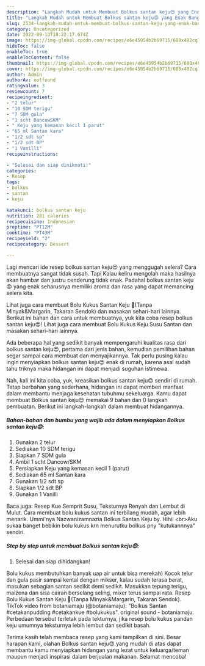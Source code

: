 ```yaml
---
description: "Langkah Mudah untuk Membuat Bolkus santan keju😍 yang Enak Banget, Buat Buka Puasa Enak"
title: "Langkah Mudah untuk Membuat Bolkus santan keju😍 yang Enak Banget, Buat Buka Puasa Enak"
slug: 2534-langkah-mudah-untuk-membuat-bolkus-santan-keju-yang-enak-banget-buat-buka-puasa-enak
category: Uncategorized
date: 2022-09-13T18:22:17.674Z
image: https://img-global.cpcdn.com/recipes/e6e45954b2b69715/680x482cq70/bolkus-santan-keju-foto-resep-utama.jpg
hideToc: false
enableToc: true
enableTocContent: false
thumbnail: https://img-global.cpcdn.com/recipes/e6e45954b2b69715/680x482cq70/bolkus-santan-keju-foto-resep-utama.jpg
cover: https://img-global.cpcdn.com/recipes/e6e45954b2b69715/680x482cq70/bolkus-santan-keju-foto-resep-utama.jpg
author: Admin
authorAv: notfound
ratingvalue: 3
reviewcount: 7
recipeingredient:
- "2 telur"
- "10 SDM terigu"
- "7 SDM gula"
- "1 scht DancowSKM"
- " Keju yang kemasan kecil 1 parut"
- "65 ml Santan kara"
- "1/2 sdt sp"
- "1/2 sdt BP"
- "1 Vanilli"
recipeinstructions:

- "Selesai dan siap dinikmati!"
categories:
- Resep
tags:
- bolkus
- santan
- keju

katakunci: bolkus santan keju 
nutrition: 281 calories
recipecuisine: Indonesian
preptime: "PT12M"
cooktime: "PT43M"
recipeyield: "2"
recipecategory: Dessert

---
```



Lagi mencari ide resep bolkus santan keju😍 yang menggugah selera? Cara membuatnya sangat tidak susah. Tapi Kalau keliru mengolah maka hasilnya akan hambar dan justru cenderung tidak enak. Padahal bolkus santan keju😍 yang enak seharusnya memiliki aroma dan rasa yang dapat memancing selera kita.


Lihat juga cara membuat Bolu Kukus Santan Keju 🧀(Tanpa Minyak&amp;Margarin, Takaran Sendok) dan masakan sehari-hari lainnya. Berikut ini bahan dan cara untuk membuatnya, yuk kita coba resep bolkus santan keju😍! Lihat juga cara membuat Bolu Kukus Keju Susu Santan dan masakan sehari-hari lainnya.

Ada beberapa hal yang sedikit banyak mempengaruhi kualitas rasa dari bolkus santan keju😍, pertama dari jenis bahan, kemudian pemilihan bahan segar sampai cara membuat dan menyajikannya. Tak perlu pusing kalau ingin menyiapkan bolkus santan keju😍 enak di rumah, karena asal sudah tahu triknya maka hidangan ini dapat menjadi suguhan istimewa.


Nah, kali ini kita coba, yuk, kreasikan bolkus santan keju😍 sendiri di rumah. Tetap berbahan yang sederhana, hidangan ini dapat memberi manfaat dalam membantu menjaga kesehatan tubuhmu sekeluarga. Kamu dapat membuat Bolkus santan keju😍 memakai 9 bahan dan 0 langkah pembuatan. Berikut ini langkah-langkah dalam membuat hidangannya.

<!--inarticleads1-->

##### Bahan-bahan dan bumbu yang wajib ada dalam menyiapkan Bolkus santan keju😍:

1. Gunakan 2 telur
1. Sediakan 10 SDM terigu
1. Siapkan 7 SDM gula
1. Ambil 1 scht Dancow/SKM
1. Persiapkan  Keju yang kemasan kecil 1 (parut)
1. Sediakan 65 ml Santan kara
1. Gunakan 1/2 sdt sp
1. Siapkan 1/2 sdt BP
1. Gunakan 1 Vanilli


Baca juga: Resep Kue Semprit Susu, Teksturnya Renyah dan Lembut di Mulut. Cara membuat bolu kukus santan ini terbilang mudah, agar lebih menarik. Ummi&#39;nya Nazwanizamnazia Bolkus Santan Keju by. Hihii &lt;br&gt;Aku sukaa banget bebikin bolu kukus krn menurutku bolkus pny &#34;kutukannnya&#34; sendiri. 

<!--inarticleads2-->

##### Step by step untuk membuat Bolkus santan keju😍:


1. Selesai dan siap dihidangkan!

Bolu kukus membutuhkan banyak uap air untuk bisa merekah) Kocok telur dan gula pasir sampai kental dengan mikser, kalau sudah terasa berat, masukan sebagian santan sedikit demi sedikit. Masukkan tepung terigu, maizena dan sisa cairan berselang seling, mixer terus sampai rata. Resep Bolu Kukus Santan Keju 🧀(Tanpa Minyak&amp;Margarin, Takaran Sendok). TikTok video from botaniamaju (@botaniamaju): &#34;Bolkus Santan #cetakanpudding #cetakankue #bolukukus&#34;. original sound - botaniamaju. Perbedaan tersebut terletak pada tekturnya, jika resep bolu kukus pandan keju umumnya teksturnya lebih lembut dan sedikit basah. 

Terima kasih telah membaca resep yang kami tampilkan di sini. Besar harapan kami, olahan Bolkus santan keju😍 yang mudah di atas dapat membantu kamu menyiapkan hidangan yang lezat untuk keluarga/teman maupun menjadi inspirasi dalam berjualan makanan. Selamat mencoba!
